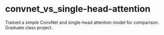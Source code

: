 # convnet_vs_single-head-attention
Trained a simple ConvNet and single-head attention model for comparison. Graduate class project.
